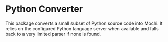# Python Converter

This package converts a small subset of Python source code into Mochi. It relies
on the configured Python language server when available and falls back to a very
limited parser if none is found.

